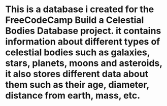 # This is a database i created for the FreeCodeCamp Build a Celestial Bodies Database project. it contains information about different types of celestial bodies such as galaxies, stars, planets, moons and asteroids, it also stores different data about them such as their age, diameter, distance from earth, mass, etc.
